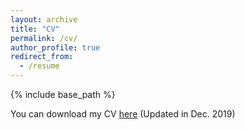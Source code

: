 ```yaml
---
layout: archive
title: "CV"
permalink: /cv/
author_profile: true
redirect_from:
  - /resume
---
```


{% include base_path %}

You can download my CV [here](http://aucson.github.io/files/CV_xisen.pdf) (Updated in Dec. 2019)